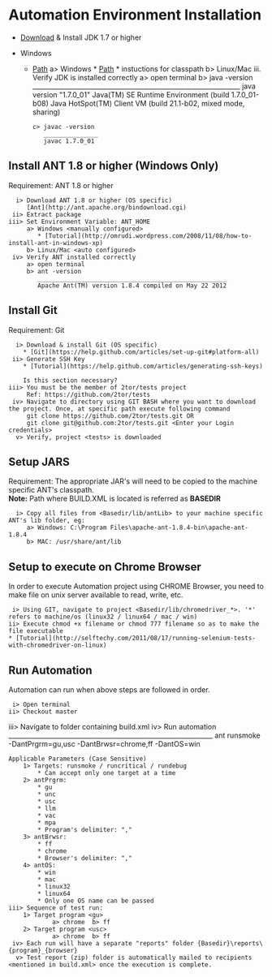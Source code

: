# Automation Environment Installation

* [Download](http://www.oracle.com/technetwork/java/javase/downloads/java-se-jdk-7-download-432154.html) & Install JDK 1.7 or higher

*  Windows 
   * [Path](http://java.com/en/download/help/path.xml)
		 a> Windows 
		 	*  [Path](http://java.com/en/download/help/path.xml)
		 	*  instuctions for classpath
		 b> Linux/Mac <auto configured>
    iii. Verify JDK is installed correctly
    	 a> open terminal 
         b> java -version
         	________________________________________________________________
		    java version "1.7.0_01"
		    Java(TM) SE Runtime Environment (build 1.7.0_01-b08)
		    Java HotSpot(TM) Client VM (build 21.1-b02, mixed mode, sharing)

	     c> javac -version
	        _______________
		    javac 1.7.0_01

Install ANT 1.8 or higher (Windows Only)
----------------------------
Requirement: ANT 1.8 or higher

	  i> Download ANT 1.8 or higher (OS specific) 
		 [Ant](http://ant.apache.org/bindownload.cgi)
     ii> Extract package
    iii> Set Environment Variable: ANT_HOME
		 a> Windows <manually configured>
		 	* [Tutorial](http://omrudi.wordpress.com/2008/11/08/how-to-install-ant-in-windows-xp)
		 b> Linux/Mac <auto configured>
     iv> Verify ANT installed correctly 
	     a> open terminal
		 b> ant -version
		    ____________________________________________________
		    Apache Ant(TM) version 1.8.4 compiled on May 22 2012
		   
Install Git
-------------------
Requirement: Git

	  i> Download & install Git (OS specific)
	  	* [Git](https://help.github.com/articles/set-up-git#platform-all)
     ii> Generate SSH Key
     	* [Tutorial](https://help.github.com/articles/generating-ssh-keys)

     	Is this section necessary?
    iii> You must be the member of 2tor/tests project 
         Ref: https://github.com/2tor/tests
     iv> Navigate to directory using GIT BASH where you want to download the project. Once, at specific path execute following command
         git clone https://github.com/2tor/tests.git OR
         git clone git@github.com:2tor/tests.git <Enter your Login credentials>	   
      v> Verify, project <tests> is downloaded     
	
Setup JARS
------------------------------------
Requirement: The appropriate JAR's will need to be copied to the machine specific ANT's classpath. <br />
**Note:** Path where BUILD.XML is located is referred as **BASEDIR**

      i> Copy all files from <Basedir/lib/antLib> to your machine specific ANT's lib folder, eg:
		 a> Windows: C:\Program Files\apache-ant-1.8.4-bin\apache-ant-1.8.4
		 b> MAC: /usr/share/ant/lib
		
Setup to execute on Chrome Browser
-------------------------------------
In order to execute Automation project using CHROME Browser, you need to make file on unix server available to read, write, etc.

     i> Using GIT, navigate to project <Basedir/lib/chromedriver_*>. '*' refers to machine/os (linux32 / linux64 / mac / win)
    ii> Execute chmod +x filename or chmod 777 filename so as to make the file executable
    * [Tutorial](http://selftechy.com/2011/08/17/running-selenium-tests-with-chromedriver-on-linux)
	   
Run Automation
-------------------------
Automation can run when above steps are followed in order.

     i> Open terminal
    ii> Checkout master
   iii> Navigate to folder containing build.xml
	iv> Run automation
	    _______________________________________________________________
		ant runsmoke -DantPrgrm=gu,usc -DantBrwsr=chrome,ff -DantOS=win 
	
	Applicable Parameters (Case Sensitive)
		1> Targets: runsmoke / runcritical / rundebug
			* Can accept only one target at a time
        2> antPrgrm: 
        	* gu
        	* unc
        	* usc 
        	* llm
        	* vac
        	* mpa 
        	* Program's delimiter: ","
		3> antBrwsr: 
			* ff
			* chrome
			* Browser's delimiter: ","
		4> antOS: 
			* win 
			* mac 
			* linux32
			* linux64
			* Only one OS name can be passed
    iii> Sequence of test run:
     	1> Target program <gu>
                a> chrome  b> ff
        2> Target program <usc>
                a> chrome  b> ff
	 iv> Each run will have a separate "reports" folder {Basedir}\reports\{program}_{browser}
      v> Test report (zip) folder is automatically mailed to recipients <mentioned in build.xml> once the execution is complete. 

	
	
	 
	 